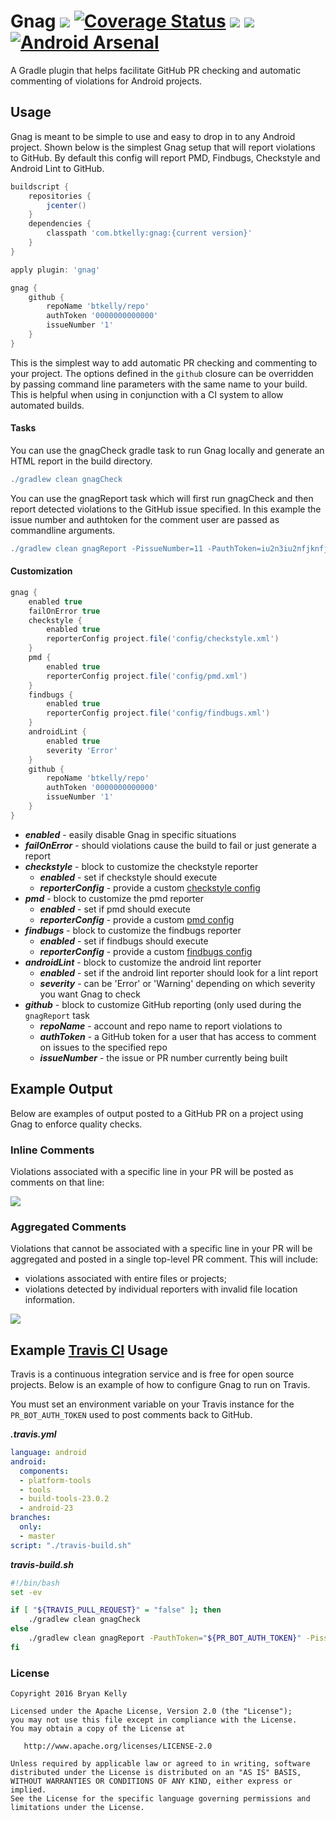 # Gnag <a href="https://travis-ci.org/btkelly/gnag"><img src="https://travis-ci.org/btkelly/gnag.svg" /></a> [![Coverage Status](https://coveralls.io/repos/btkelly/gnag/badge.svg?branch=master&service=github)](https://coveralls.io/github/btkelly/gnag?branch=master) <a href="http://www.detroitlabs.com/"><img src="https://img.shields.io/badge/Sponsor-Detroit%20Labs-000000.svg" /></a> <a href='https://bintray.com/btkelly/maven/gnag-gradle-plugin/_latestVersion'><img src='https://api.bintray.com/packages/btkelly/maven/gnag-gradle-plugin/images/download.svg'></a> [![Android Arsenal](https://img.shields.io/badge/Android%20Arsenal-gnag-green.svg?style=true)](https://android-arsenal.com/details/1/3128)
A Gradle plugin that helps facilitate GitHub PR checking and automatic commenting of violations for Android projects.

## Usage

Gnag is meant to be simple to use and easy to drop in to any Android project. Shown below is the simplest 
Gnag setup that will report violations to GitHub. By default this config will report PMD, Findbugs, Checkstyle and 
Android Lint to GitHub.

```groovy
buildscript {
    repositories {
        jcenter()
    }
    dependencies {
        classpath 'com.btkelly:gnag:{current version}'
    }
}

apply plugin: 'gnag'

gnag {
    github {
        repoName 'btkelly/repo'
        authToken '0000000000000'
        issueNumber '1'
    }
}
```

This is the simplest way to add automatic PR checking and commenting to your project. The options defined in the `github` closure can be overridden by passing command line parameters with the same name to your build. This is helpful when using in conjunction with a CI system to allow automated builds.

#### Tasks

You can use the gnagCheck gradle task to run Gnag locally and generate an HTML report in the build directory. 
```groovy
./gradlew clean gnagCheck
```

You can use the gnagReport task which will first run gnagCheck and then report detected violations to the GitHub issue specified. 
In this example the issue number and authtoken for the comment user are passed as commandline arguments.
```groovy
./gradlew clean gnagReport -PissueNumber=11 -PauthToken=iu2n3iu2nfjknfjk23nfkj23nk
```

#### Customization

```groovy
gnag {
    enabled true
    failOnError true
    checkstyle {
        enabled true
        reporterConfig project.file('config/checkstyle.xml')
    }
    pmd {
        enabled true
        reporterConfig project.file('config/pmd.xml')
    }
    findbugs {
        enabled true
        reporterConfig project.file('config/findbugs.xml')
    }
    androidLint {
        enabled true
        severity 'Error'
    }
    github {
        repoName 'btkelly/repo'
        authToken '0000000000000'
        issueNumber '1'
    }
}
```

- ***enabled*** - easily disable Gnag in specific situations
- ***failOnError*** - should violations cause the build to fail or just generate a report
- ***checkstyle*** - block to customize the checkstyle reporter
  - ***enabled*** - set if checkstyle should execute
  - ***reporterConfig*** - provide a custom [checkstyle config](http://checkstyle.sourceforge.net/config.html)
- ***pmd*** - block to customize the pmd reporter
  - ***enabled*** - set if pmd should execute
  - ***reporterConfig*** - provide a custom [pmd config](http://pmd.sourceforge.net/pmd-5.1.1/howtomakearuleset.html)
- ***findbugs*** - block to customize the findbugs reporter
  - ***enabled*** - set if findbugs should execute
  - ***reporterConfig*** - provide a custom [findbugs config](http://findbugs.sourceforge.net/manual/filter.html)
- ***androidLint*** - block to customize the android lint reporter
  - ***enabled*** - set if the android lint reporter should look for a lint report
  - ***severity*** - can be 'Error' or 'Warning' depending on which severity you want Gnag to check
- ***github*** - block to customize GitHub reporting (only used during the `gnagReport` task
  - ***repoName*** - account and repo name to report violations to
  - ***authToken*** - a GitHub token for a user that has access to comment on issues to the specified repo
  - ***issueNumber*** - the issue or PR number currently being built

## Example Output

Below are examples of output posted to a GitHub PR on a project using Gnag to enforce quality checks.

### Inline Comments

Violations associated with a specific line in your PR will be posted as comments on that line:

![](assets/comments-inline.png)

### Aggregated Comments

Violations that cannot be associated with a specific line in your PR will be aggregated and posted in a single top-level PR comment. This will include:

- violations associated with entire files or projects;
- violations detected by individual reporters with invalid file location information.

![](assets/comments-aggregated.png)

## Example [Travis CI](http://travis-ci.org) Usage

Travis is a continuous integration service and is free for open source projects. Below is an example of
 how to configure Gnag to run on Travis.
 
 You must set an environment variable on your Travis instance for the `PR_BOT_AUTH_TOKEN` used to post comments back to GitHub.

***.travis.yml***
```yml
language: android
android:
  components:
  - platform-tools
  - tools
  - build-tools-23.0.2
  - android-23
branches:
  only:
  - master
script: "./travis-build.sh"
```

***travis-build.sh***
```bash
#!/bin/bash
set -ev

if [ "${TRAVIS_PULL_REQUEST}" = "false" ]; then
	./gradlew clean gnagCheck
else
	./gradlew clean gnagReport -PauthToken="${PR_BOT_AUTH_TOKEN}" -PissueNumber="${TRAVIS_PULL_REQUEST}"
fi
```

### License

    Copyright 2016 Bryan Kelly
    
    Licensed under the Apache License, Version 2.0 (the "License");
    you may not use this file except in compliance with the License.
    You may obtain a copy of the License at
    
       http://www.apache.org/licenses/LICENSE-2.0
    
    Unless required by applicable law or agreed to in writing, software
    distributed under the License is distributed on an "AS IS" BASIS,
    WITHOUT WARRANTIES OR CONDITIONS OF ANY KIND, either express or implied.
    See the License for the specific language governing permissions and
    limitations under the License.
